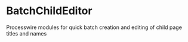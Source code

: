 BatchChildEditor
================

Processwire modules for quick batch creation and editing of child page titles and names
